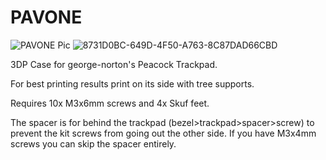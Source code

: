 # PAVONE

![PAVONE Pic](https://github.com/user-attachments/assets/5176be07-afbf-4c96-890c-7fa515d8f535)
![8731D0BC-649D-4F50-A763-8C87DAD66CBD](https://github.com/user-attachments/assets/5a1a6b29-df0e-4d98-9854-c41558286446)

3DP Case for george-norton's Peacock Trackpad.

For best printing results print on its side with tree supports.

Requires 10x M3x6mm screws and 4x Skuf feet.

The spacer is for behind the trackpad (bezel>trackpad>spacer>screw) to prevent the kit screws from going out the other side. If you have M3x4mm screws you can skip the spacer entirely. 


